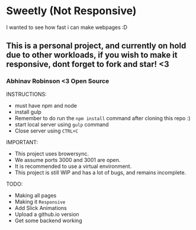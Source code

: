 # Sweetly (Not Responsive)
I wanted to see how fast i can make webpages :D

## This is a personal project, and currently on hold due to other workloads, if you wish to make it responsive, dont forget to fork and star! <3

### Abhinav Robinson <3 Open Source

INSTRUCTIONS:
- must have npm and node
- install gulp
- Remember to do run the `npm install` command after cloning this repo :) 
- start local server using `gulp` command
- Close server using `CTRL+C` 

IMPORTANT:
- This project uses browersync.
- We assume ports 3000 and 3001 are open.
- It is recommended to use a virtual environment.
- This project is still WIP and has a lot of bugs, and remains incomplete.

TODO:
- Making all pages             
- Making it `Responsive`       
- Add Slick Animations         
- Upload a github.io version   
- Get some backend working    
